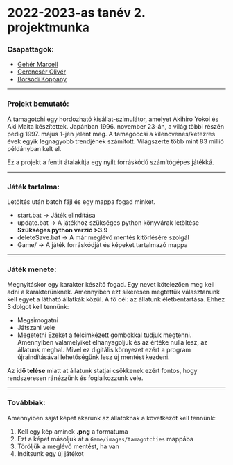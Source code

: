 # 2022-2023-as tanév 2. projektmunka

### Csapattagok:

- [Gehér Marcell](https://github.com/Geher-Marcell)
- [Gerencsér Olivér](https://github.com/GerencserOliver)
- [Borsodi Koppány](https://github.com/borsodi-koppany)

---

### Projekt bemutató:
A tamagotchi egy hordozható kisállat-szimulátor, amelyet Akihiro Yokoi és Aki Maita készítettek. Japánban 1996. november 23-án, a világ többi részén pedig 1997. május 1-jén jelent meg. A tamagoccsi a kilencvenes/kétezres évek egyik legnagyobb trendjének számított. Világszerte több mint 83 millió példányban kelt el.

Ez a projekt a fentit átalakítja egy nyílt forráskódú számítógépes játékká.

---

### Játék tartalma:
Letöltés után batch fájl és egy mappa fogad minket.
- start.bat -> Játék elindítása
- update.bat -> A játékhoz szükséges python könyvárak letöltése **Szükséges python verzió >3.9**
- deleteSave.bat -> A már meglévő mentés kitörlésére szolgál
- Game/ -> A játék forráskódját és képeket tartalmazó mappa

---

### Játék menete:
Megnyitáskor egy karakter készítő fogad. Egy nevet kötelezően meg kell adni a karakterünknek. Amennyiben ezt sikeresen megtettük választanunk kell egyet a látható állatkák közül.
A fő cél: az állatunk életbentartása. Ehhez 3 dolgot kell tennünk:
- Megsimogatni
- Játszani vele
- Megetetni
Ezeket a felcimkézett gombokkal tudjuk megtenni. Amennyiben valamelyiket elhanyagoljuk és az értéke nulla lesz, az állatunk meghal. Mivel ez digitális környezet ezért a program újraindításával lehetőségünk lesz új mentést kezdeni.

Az **idő telése** miatt at állatunk statjai csökkenek ezért fontos, hogy rendszeresen ránézzünk és foglalkozzunk vele.

---

### Továbbiak:
Amennyiben saját képet akarunk az állatoknak a következőt kell tennünk:
1. Kell egy kép aminek **.png** a formátuma
2. Ezt a képet másoljuk át a `Game/images/tamagotchies` mappába
3. Töröljük a meglévő mentést, ha van
4. Indítsunk egy új játékot
